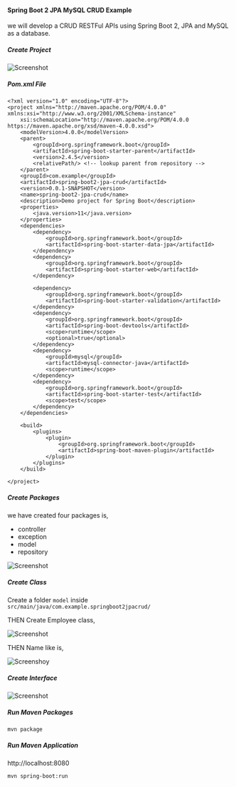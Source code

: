 #### Spring Boot 2 JPA MySQL CRUD Example
we will develop a CRUD RESTFul APIs using Spring Boot 2,  JPA  and MySQL as a database.

##### Create Project
![Screenshot](createProject.png)

##### Pom.xml File

````
<?xml version="1.0" encoding="UTF-8"?>
<project xmlns="http://maven.apache.org/POM/4.0.0" xmlns:xsi="http://www.w3.org/2001/XMLSchema-instance"
	xsi:schemaLocation="http://maven.apache.org/POM/4.0.0 https://maven.apache.org/xsd/maven-4.0.0.xsd">
	<modelVersion>4.0.0</modelVersion>
	<parent>
		<groupId>org.springframework.boot</groupId>
		<artifactId>spring-boot-starter-parent</artifactId>
		<version>2.4.5</version>
		<relativePath/> <!-- lookup parent from repository -->
	</parent>
	<groupId>com.example</groupId>
	<artifactId>spring-boot2-jpa-crud</artifactId>
	<version>0.0.1-SNAPSHOT</version>
	<name>spring-boot2-jpa-crud</name>
	<description>Demo project for Spring Boot</description>
	<properties>
		<java.version>11</java.version>
	</properties>
	<dependencies>
		<dependency>
			<groupId>org.springframework.boot</groupId>
			<artifactId>spring-boot-starter-data-jpa</artifactId>
		</dependency>
		<dependency>
			<groupId>org.springframework.boot</groupId>
			<artifactId>spring-boot-starter-web</artifactId>
		</dependency>

		<dependency>
			<groupId>org.springframework.boot</groupId>
			<artifactId>spring-boot-starter-validation</artifactId>
		</dependency>
		<dependency>
			<groupId>org.springframework.boot</groupId>
			<artifactId>spring-boot-devtools</artifactId>
			<scope>runtime</scope>
			<optional>true</optional>
		</dependency>
		<dependency>
			<groupId>mysql</groupId>
			<artifactId>mysql-connector-java</artifactId>
			<scope>runtime</scope>
		</dependency>
		<dependency>
			<groupId>org.springframework.boot</groupId>
			<artifactId>spring-boot-starter-test</artifactId>
			<scope>test</scope>
		</dependency>
	</dependencies>

	<build>
		<plugins>
			<plugin>
				<groupId>org.springframework.boot</groupId>
				<artifactId>spring-boot-maven-plugin</artifactId>
			</plugin>
		</plugins>
	</build>

</project>
````

##### Create Packages
we have created four packages is,
- controller
- exception
- model
- repository

![Screenshot](packages.png)

##### Create Class
Create a folder `model` inside `src/main/java/com.example.springboot2jpacrud/`

THEN Create Employee class, 

![Screenshot](createClass.png)


THEN Name like is,

![Screenshoy](className.png)

##### Create Interface


![Screenshot](createInterface.png)


##### Run Maven Packages

``
mvn package
``
##### Run Maven Application

http://localhost:8080

``
mvn spring-boot:run
``


